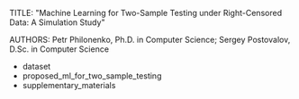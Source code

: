 TITLE: "Machine Learning for Two-Sample Testing under Right-Censored Data: A Simulation Study"

AUTHORS: Petr Philonenko, Ph.D. in Computer Science; Sergey Postovalov, D.Sc. in Computer Science

- dataset
- proposed_ml_for_two_sample_testing
- supplementary_materials
